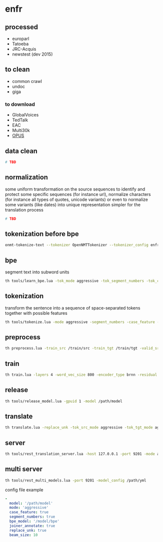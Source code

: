 # enfr

## processed
- europarl
- Tatoeba 
- JRC-Acquis
- newstest (dev 2015)

## to clean
- common crawl
- undoc
- giga

### to download
- GlobalVoices
- TedTalk
- EAC
- Multi30k
- [OPUS](http://opus.nlpl.eu/)

## data clean
```bash
# TBD
```

## normalization
some uniform transformation on the source sequences to identify and protect some specific sequences (for instance url), normalize characters (for instance all types of quotes, unicode variants) or even to normalize some variants (like dates) into unique representation simpler for the translation process
```bash
# TBD
```

## tokenization before bpe
```bash
onmt-tokenize-text --tokenizer OpenNMTTokenizer --tokenizer_config enfr/config/tokenization/no_bpe.yml < input > output
```

## bpe
segment text into subword units
```bash
th tools/learn_bpe.lua -tok_mode aggressive -tok_segment_numbers -tok_case_feature -size 32000 -save_bpe /path/to/bpe < /path/to/input
```

## tokenization
transform the sentence into a sequence of space-separated tokens together with possible features
```bash
th tools/tokenize.lua -mode aggressive -segment_numbers -case_feature -joiner_annotate -nparallel 20 -bpe_model /path/to/bpe < /path/to/input > /path/to/input_tok
```

## preprocess
```bash
th preprocess.lua -train_src /train/src -train_tgt /train/tgt -valid_src /valid/src -valid_tgt /valid/tgt -save_data /save/data -src_vocab_size 50000
```

## train
```bash
th train.lua -layers 4 -word_vec_size 800 -encoder_type brnn -residual -rnn_size 800 -start_decay_at 6 -end_epoch 20 -gpuid 1 -data /load/data -save_model /save/model -log_file /save/log
```

## release
```bash
th tools/release_model.lua -gpuid 1 -model /path/model
```

## translate
```bash
th translate.lua -replace_unk -tok_src_mode aggressive -tok_tgt_mode aggressive -tok_src_case_feature -tok_tgt_case_feature -tok_src_segment_numbers -tok_tgt_segment_numbers -tok_src_joiner_annotate -tok_tgt_joiner_annotate -detokenize_output -beam_size 10 -tok_src_bpe_model /src/bpe -tok_tgt_bpe_model /tgt/bpe -model /path/model -src /path/src -output /path/output
```

## server
```bash
th tools/rest_translation_server.lua -host 127.0.0.1 -port 9201 -mode aggressive -segment_numbers -joiner_annotate -replace_unk -beam_size 10 -case_feature -bpe_model /path/bpe -model /path/model 
```

## multi server
```bash
th tools/rest_multi_models.lua -port 9201 -model_config /path/yml
```
config file example
```yaml
-
  model: '/path/model'
  mode: 'aggressive'
  case_feature: true
  segment_numbers: true
  bpe_model: '/model/bpe'
  joiner_annotate: true
  replace_unk: true
  beam_size: 10
```


